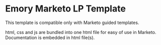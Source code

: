 # Emory Marketo LP Template

This template is compatible only with Marketo guided templates.

html, css and js are bundled into one html file for easy of use in Marketo. Documentation is embedded in html file(s).
